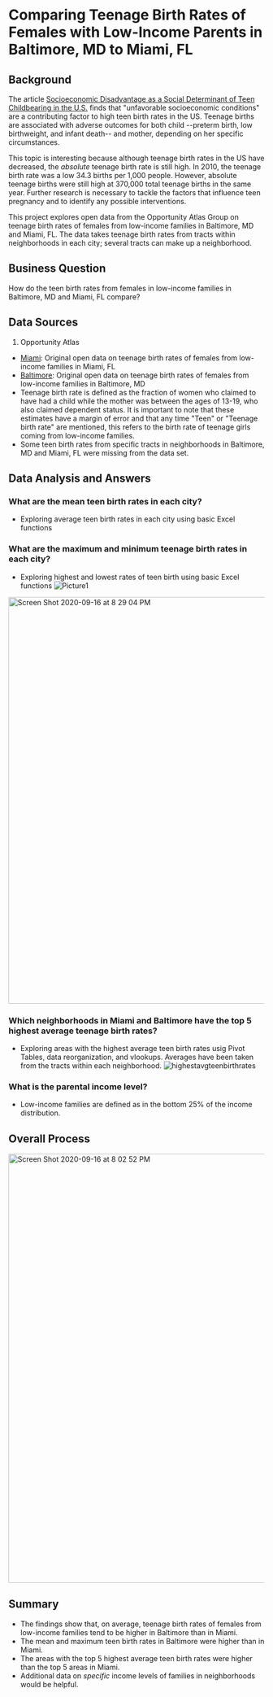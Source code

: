 # Comparing Teenage Birth Rates of Females with Low-Income Parents in Baltimore, MD to Miami, FL
## Background
  The article [Socioeconomic Disadvantage as a Social Determinant of Teen Childbearing in the U.S.](https://www.ncbi.nlm.nih.gov/pmc/articles/PMC3562742/) finds that "unfavorable socioeconomic conditions" are a contributing factor to high teen birth rates in the US. Teenage births are associated with adverse outcomes for both child --preterm birth, low birthweight, and infant death-- and mother, depending on her specific circumstances.  
  
  This topic is interesting because although teenage birth rates in the US have decreased, the _absolute_ teenage birth rate is still high. In 2010, the teenage birth rate was a low 34.3 births per 1,000 people. However, absolute teenage births were still high at 370,000 total teenage births in the same year. Further research is necessary to tackle the factors that influence teen pregnancy and to identify any possible interventions. 
  
  This project explores open data from the Opportunity Atlas Group on teenage birth rates of females from low-income families in Baltimore, MD and Miami, FL. The data takes teenage birth rates from tracts within neighborhoods in each city; several tracts can make up a neighborhood.
  
  ## Business Question
How do the teen birth rates from females in low-income families in Baltimore, MD and Miami, FL compare?

## Data Sources
1. Opportunity Atlas
  - [Miami](https://github.com/vickidecastro/comparing-baltimore-miami-teenage-birthrate-lowincome-parents/blob/master/shown_tract_teenbirth_rP_gF_p25%20miami.csv): Original open data on teenage birth rates of females from low-income families in Miami, FL
  - [Baltimore](https://github.com/vickidecastro/comparing-baltimore-miami-teenage-birthrate-lowincome-parents/blob/master/shown_tract_teenbirth_rP_gF_p25%20baltimore.csv): Original open data on teenage birth rates of females from low-income families in Baltimore, MD
  - Teenage birth rate is defined as the fraction of women who claimed to have had a child while the mother was between the ages of 13-19, who also claimed dependent status. It is important to note that these estimates have a margin of error and that any time "Teen" or "Teenage birth rate" are mentioned, this refers to the birth rate of teenage girls coming from low-income families.
  - Some teen birth rates from specific tracts in neighborhoods in Baltimore, MD and Miami, FL were missing from the data set. 
  
  ## Data Analysis and Answers
  ### What are the mean teen birth rates in each city? 
  - Exploring average teen birth rates in each city using basic Excel functions
  ### What are the maximum and minimum teenage birth rates in each city?
  - Exploring highest and lowest rates of teen birth using basic Excel functions
![Picture1](https://user-images.githubusercontent.com/70858878/93416145-2b52de00-f873-11ea-9478-609798f14195.png)

  <img width="800" alt="Screen Shot 2020-09-16 at 8 29 04 PM" src="https://user-images.githubusercontent.com/70858878/93405593-5e897300-f85b-11ea-81da-5f568364e5e7.png">
 
 ### Which neighborhoods in Miami and Baltimore have the top 5 highest average teenage birth rates? 
  - Exploring areas with the highest average teen birth rates usig Pivot Tables, data reorganization, and vlookups. Averages have been taken from the tracts within each neighborhood.
![highestavgteenbirthrates](https://user-images.githubusercontent.com/70858878/93407568-862f0a00-f860-11ea-9091-5c5d36fe6495.png)

  ### What is the parental income level? 
 - Low-income families are defined as in the bottom 25% of the income distribution. 

## Overall Process
<img width="844" alt="Screen Shot 2020-09-16 at 8 02 52 PM" src="https://user-images.githubusercontent.com/70858878/93404989-c212a100-f859-11ea-8241-ab672cd1dab3.png">

## Summary
- The findings show that, on average, teenage birth rates of females from low-income families tend to be higher in Baltimore than in Miami. 
- The mean and maximum teen birth rates in Baltimore were higher than in Miami. 
- The areas with the top 5 highest average teen birth rates were higher than the top 5 areas in Miami. 
- Additional data on _specific_ income levels of families in neighborhoods would be helpful. 

